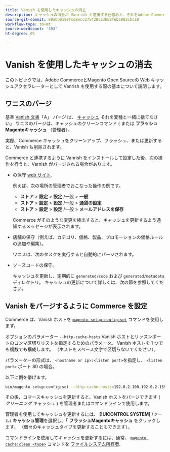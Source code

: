 ```yaml
---
title: Vanish を使用したキャッシュの消去
description: キャッシュの消去が Vanrish と連携する仕組みと、それをAdobe Commerceアプリケーションの Web キャッシュアクセラレーターとして使用する方法を説明します。
source-git-commit: 80abb0180fcd8ecc275428c23b68feb5883cbc28
workflow-type: tm+mt
source-wordcount: '393'
ht-degree: 0%

---
```



# Vanish を使用したキャッシュの消去

このトピックでは、Adobe CommerceとMagento Open Sourceの Web キャッシュアクセラレーターとして Vanrish を使用する際の基本について説明します。

## ワニスのパージ

基準 [Vanish 文書](https://www.varnish-cache.org/docs/trunk/users-guide/purging.html)「A」 *パージ* は、 [キャッシュ](https://glossary.magento.com/cache) それを変種と一緒に捨てなさい」 ワニスのパージは、キャッシュのクリーンコマンド ( または **フラッシュMagentoキャッシュ** （管理者）。

実際、Commerce キャッシュをクリーンアップ、フラッシュ、または更新すると、Vanish も削除されます。

Commerce と連携するように Vanrish をインストールして設定した後、次の操作を行うと、Varnish がパージされる場合があります。

- の保守 [web サイト](https://glossary.magento.com/website).

   例えば、次の場所の管理者でおこなった操作の例です。

   - **ストア** > **設定** > **設定** /一般 > **一般**
   - **ストア** > **設定** > **設定** /一般 > **通貨の設定**
   - **ストア** > **設定** > **設定** /一般 > **メールアドレスを保存**

   Commerce がそのような変更を検出すると、キャッシュを更新するよう通知するメッセージが表示されます。

- 店舗の保守（例えば、カテゴリ、価格、製品、プロモーションの価格ルールの追加や編集）。

   ワニスは、次のタスクを実行すると自動的にパージされます。

- ソースコードの保守。

   キャッシュを更新し、定期的に `generated/code` および `generated/metadata` ディレクトリ。 キャッシュの更新について詳しくは、次の節を参照してください。

## Vanish をパージするように Commerce を設定

Commerce は、Vanish ホストを [`magento setup:config:set`](https://devdocs.magento.com/guides/2.4/install-gde/install/cli/install-cli-subcommands-deployment.html) コマンドを使用します。

オプションのパラメーター `--http-cache-hosts` Vanish ホストとリッスンポートのコンマ区切りリストを指定するためのパラメータ。 Vanish ホストを 1 つでも複数でも構成します。 （ホストをスペース文字で区切らないでください）。

パラメーターの形式は、 `<hostname or ip>:<listen port>`を指定し、 `<listen port>` ポート 80 の場合。

以下に例を挙げます。

```bash
bin/magento setup:config:set --http-cache-hosts=192.0.2.100,192.0.2.155:6081
```

その後、コマースキャッシュを更新すると、Vanish ホストをパージできます ( *クリーニング* キャッシュ ) を管理者またはコマンドラインで使用します。

管理者を使用してキャッシュを更新するには、 **[!UICONTROL SYSTEM]** /ツール/ **キャッシュ管理**&#x200B;を選択し、「 **フラッシュMagentoキャッシュ** をクリックします。 （個々のキャッシュタイプを更新することもできます）。

コマンドラインを使用してキャッシュを更新するには、通常、 [`magento cache:clean <type>`](../cli/manage-cache.md#clean-and-flush-cache-types) コマンドを [ファイルシステム所有者](https://devdocs.magento.com/guides/2.4/install-gde/prereq/file-sys-perms-over.html).
